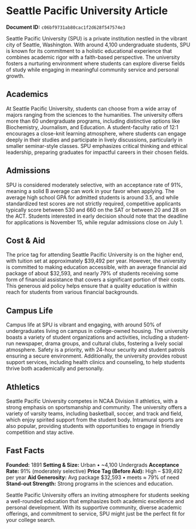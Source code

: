 # Seattle Pacific University Article

**Document ID:** `c06bf9731ab80cac1f2d628f547574e3`

Seattle Pacific University (SPU) is a private institution nestled in the vibrant city of Seattle, Washington. With around 4,100 undergraduate students, SPU is known for its commitment to a holistic educational experience that combines academic rigor with a faith-based perspective. The university fosters a nurturing environment where students can explore diverse fields of study while engaging in meaningful community service and personal growth.

## Academics
At Seattle Pacific University, students can choose from a wide array of majors ranging from the sciences to the humanities. The university offers more than 60 undergraduate programs, including distinctive options like Biochemistry, Journalism, and Education. A student-faculty ratio of 12:1 encourages a close-knit learning atmosphere, where students can engage deeply in their studies and participate in lively discussions, particularly in smaller seminar-style classes. SPU emphasizes critical thinking and ethical leadership, preparing graduates for impactful careers in their chosen fields.

## Admissions
SPU is considered moderately selective, with an acceptance rate of 91%, meaning a solid B average can work in your favor when applying. The average high school GPA for admitted students is around 3.5, and while standardized test scores are not strictly required, competitive applicants typically score between 530 and 660 on the SAT or between 20 and 28 on the ACT. Students interested in early decision should note that the deadline for applications is November 15, while regular admissions close on July 1.

## Cost & Aid
The price tag for attending Seattle Pacific University is on the higher end, with tuition set at approximately $39,492 per year. However, the university is committed to making education accessible, with an average financial aid package of about $32,593, and nearly 79% of students receiving some form of financial assistance that covers a significant portion of their costs. This generous aid policy helps ensure that a quality education is within reach for students from various financial backgrounds.

## Campus Life
Campus life at SPU is vibrant and engaging, with around 50% of undergraduates living on campus in college-owned housing. The university boasts a variety of student organizations and activities, including a student-run newspaper, drama groups, and cultural clubs, fostering a lively social atmosphere. Safety is a priority, with 24-hour security and student patrols ensuring a secure environment. Additionally, the university provides robust support services, including health clinics and counseling, to help students thrive both academically and personally.

## Athletics
Seattle Pacific University competes in NCAA Division II athletics, with a strong emphasis on sportsmanship and community. The university offers a variety of varsity teams, including basketball, soccer, and track and field, which enjoy spirited support from the student body. Intramural sports are also popular, providing students with opportunities to engage in friendly competition and stay active.

## Fast Facts
**Founded:** 1891
**Setting & Size:** Urban • ~4,100 Undergrads
**Acceptance Rate:** 91% (moderately selective)
**Price Tag (Before Aid):** High – $39,492 per year
**Aid Generosity:** Avg package $32,593 • meets ≈ 79% of need
**Stand-out Strength:** Strong programs in the sciences and education.

Seattle Pacific University offers an inviting atmosphere for students seeking a well-rounded education that emphasizes both academic excellence and personal development. With its supportive community, diverse academic offerings, and commitment to service, SPU might just be the perfect fit for your college search.
